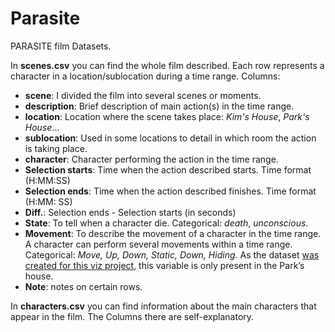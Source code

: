 # Parasite
PARASITE film Datasets.

In **scenes.csv** you can find the whole film described. Each row represents a character in a location/sublocation during a time range. Columns:

* **scene**: I divided the film into several scenes or moments. 
* **description**: Brief description of main action(s) in the time range.
* **location**: Location where the scene takes place: *Kim's House*, *Park's House*...
* **sublocation**: Used in some locations to detail in which room the action is taking place. 
* **character**: Character performing the action in the time range.
* **Selection starts**: Time when the action described starts. Time format (H:MM:SS)
* **Selection ends**: Time when the action described finishes. Time format (H:MM: SS)
* **Diff.**: Selection ends - Selection starts (in seconds)
* **State**: To tell when a character die. Categorical: *death*, *unconscious*. 
* **Movement**: To describe the movement of a character in the time range. A character can perform several movements within a time range. Categorical: *Move, Up, Down, Static, Down, Hiding*. As the dataset [was created for this viz project]( https://javiersgvisual.online/src/Parasite/main.html), this variable is only present in the  Park’s house.
* **Note**: notes on certain rows.

In **characters.csv** you can find information about the main characters that appear in the film. The Columns there are self-explanatory.


